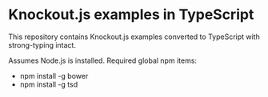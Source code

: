 Knockout.js examples in TypeScript
==================================

This repository contains Knockout.js examples converted to TypeScript with strong-typing intact.

Assumes Node.js is installed.  Required global npm items:
  * npm install -g bower
  * npm install -g tsd

